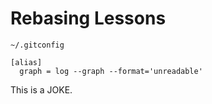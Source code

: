 # Rebasing Lessons

`~/.gitconfig`
```
[alias]
  graph = log --graph --format='unreadable'
```
This is a JOKE.
